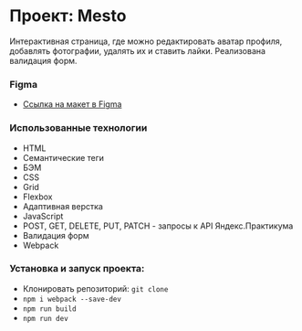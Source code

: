 # Проект: Mesto

Интерактивная страница, где можно редактировать аватар профиля, добавлять фотографии, удалять их и ставить лайки. Реализована валидация форм.

### Figma

* [Ссылка на макет в Figma](https://www.figma.com/file/2cn9N9jSkmxD84oJik7xL7/JavaScript.-Sprint-4?node-id=0%3A1)

### Использованные технологии
* HTML
* Семантические теги
* БЭМ
* CSS
* Grid
* Flexbox
* Адаптивная верстка
* JavaScript
* POST, GET, DELETE, PUT, PATCH - запросы к API Яндекс.Практикума
* Валидация форм
* Webpack

### Установка и запуск проекта:
- Клонировать репозиторий: `git clone `
- `npm i webpack --save-dev`
- `npm run build`
- `npm run dev`